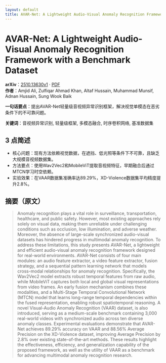 ```yaml
---
layout: default
title: AVAR-Net: A Lightweight Audio-Visual Anomaly Recognition Framework with a Benchmark Dataset
---
```


# AVAR-Net: A Lightweight Audio-Visual Anomaly Recognition Framework with a Benchmark Dataset
**arXiv**：[2510.13630v1](https://arxiv.org/abs/2510.13630) · [PDF](https://arxiv.org/pdf/2510.13630.pdf)  
**作者**：Amjid Ali, Zulfiqar Ahmad Khan, Altaf Hussain, Muhammad Munsif, Adnan Hussain, Sung Wook Baik  

**一句话要点**：提出AVAR-Net轻量级音视频异常识别框架，解决视觉单模态在恶劣条件下的不可靠问题。

**关键词**：音视频异常识别, 轻量级框架, 多模态融合, 时序卷积网络, 基准数据集

## 3 点简述
- 核心问题：现有方法依赖视觉数据，在遮挡、低光照等条件下不可靠，且缺乏大规模音视频数据集。
- 方法要点：使用Wav2Vec2和MobileViT提取音视频特征，早期融合后通过MTCN学习时空依赖。
- 实验效果：在VAAR数据集准确率达89.29%，XD-Violence数据集平均精度提升2.8%。

## 摘要（原文）

> Anomaly recognition plays a vital role in surveillance, transportation,
> healthcare, and public safety. However, most existing approaches rely solely on
> visual data, making them unreliable under challenging conditions such as
> occlusion, low illumination, and adverse weather. Moreover, the absence of
> large-scale synchronized audio-visual datasets has hindered progress in
> multimodal anomaly recognition. To address these limitations, this study
> presents AVAR-Net, a lightweight and efficient audio-visual anomaly recognition
> framework designed for real-world environments. AVAR-Net consists of four main
> modules: an audio feature extractor, a video feature extractor, fusion
> strategy, and a sequential pattern learning network that models cross-modal
> relationships for anomaly recognition. Specifically, the Wav2Vec2 model
> extracts robust temporal features from raw audio, while MobileViT captures both
> local and global visual representations from video frames. An early fusion
> mechanism combines these modalities, and a Multi-Stage Temporal Convolutional
> Network (MTCN) model that learns long-range temporal dependencies within the
> fused representation, enabling robust spatiotemporal reasoning. A novel
> Visual-Audio Anomaly Recognition (VAAR) dataset, is also introduced, serving as
> a medium-scale benchmark containing 3,000 real-world videos with synchronized
> audio across ten diverse anomaly classes. Experimental evaluations demonstrate
> that AVAR-Net achieves 89.29% accuracy on VAAR and 88.56% Average Precision on
> the XD-Violence dataset, improving Average Precision by 2.8% over existing
> state-of-the-art methods. These results highlight the effectiveness,
> efficiency, and generalization capability of the proposed framework, as well as
> the utility of VAAR as a benchmark for advancing multimodal anomaly recognition
> research.

